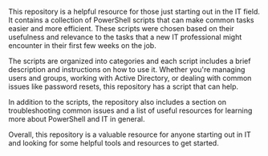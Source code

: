 This repository is a helpful resource for those just starting out in the IT field. It contains a collection of PowerShell scripts that can make common tasks easier and more efficient. These scripts were chosen based on their usefulness and relevance to the tasks that a new IT professional might encounter in their first few weeks on the job.

The scripts are organized into categories and each script includes a brief description and instructions on how to use it. Whether you're managing users and groups, working with Active Directory, or dealing with common issues like password resets, this repository has a script that can help.

In addition to the scripts, the repository also includes a section on troubleshooting common issues and a list of useful resources for learning more about PowerShell and IT in general.

Overall, this repository is a valuable resource for anyone starting out in IT and looking for some helpful tools and resources to get started.
